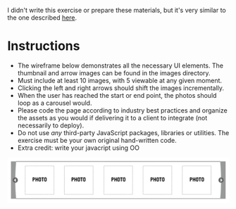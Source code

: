 I didn't write this exercise or prepare these materials, but it's very similar to the one described [here](http://www.computedstyle.com/2010/12/hiring-front-end-engineers.html).

Instructions
============
* The wireframe below demonstrates all the necessary UI elements. The thumbnail and arrow images can be found in the images directory.
* Must include at least 10 images, with 5 viewable at any given moment.
* Clicking the left and right arrows should shift the images incrementally.
* When the user has reached the start or end point, the photos should loop as a carousel would.
* Please code the page according to industry best practices and organize the assets as you would if delivering it to a client to integrate (not necessarily to deploy).
* Do not use *any* third-party JavaScript packages, libraries or utilities. The exercise must be your own original hand-written code.
* Extra credit: write your javacript using OO


![Wireframe](https://github.com/adamesque/javascript_exercise/raw/master/wireframe.png)